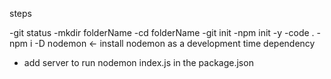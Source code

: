 steps


-git status
-mkdir folderName
-cd folderName
-git init
-npm init -y
-code .
-npm i -D nodemon  <- install nodemon as a development time dependency 
- add server to run nodemon index.js in the package.json
